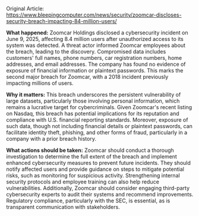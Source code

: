 Original Article: https://www.bleepingcomputer.com/news/security/zoomcar-discloses-security-breach-impacting-84-million-users/

**What happened:** Zoomcar Holdings disclosed a cybersecurity incident on June 9, 2025, affecting 8.4 million users after unauthorized access to its system was detected. A threat actor informed Zoomcar employees about the breach, leading to the discovery. Compromised data includes customers' full names, phone numbers, car registration numbers, home addresses, and email addresses. The company has found no evidence of exposure of financial information or plaintext passwords. This marks the second major breach for Zoomcar, with a 2018 incident previously impacting millions of users.

**Why it matters:** This breach underscores the persistent vulnerability of large datasets, particularly those involving personal information, which remains a lucrative target for cybercriminals. Given Zoomcar's recent listing on Nasdaq, this breach has potential implications for its reputation and compliance with U.S. financial reporting standards. Moreover, exposure of such data, though not including financial details or plaintext passwords, can facilitate identity theft, phishing, and other forms of fraud, particularly in a company with a prior breach history.

**What actions should be taken:** Zoomcar should conduct a thorough investigation to determine the full extent of the breach and implement enhanced cybersecurity measures to prevent future incidents. They should notify affected users and provide guidance on steps to mitigate potential risks, such as monitoring for suspicious activity. Strengthening internal security protocols and employee training can also help reduce vulnerabilities. Additionally, Zoomcar should consider engaging third-party cybersecurity experts to audit their systems and recommend improvements. Regulatory compliance, particularly with the SEC, is essential, as is transparent communication with stakeholders.